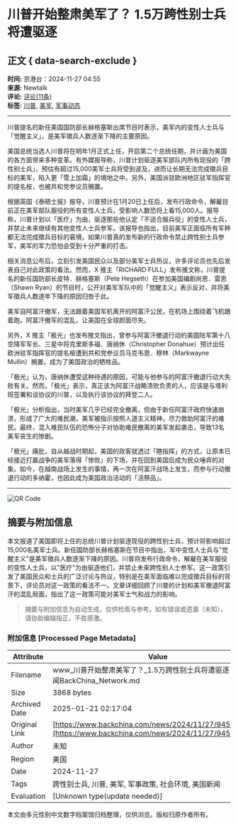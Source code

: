 # 川普开始整肃美军了？ 1.5万跨性别士兵将遭驱逐

## 正文 { data-search-exclude }


**时间:** 京港台：2024-11-27 04:55  
**来源:** Newtalk  
**评论:** [评论(11条)](https://www.backchina.com/news/2024/11/27/945695.html)  
**标签:** [川普](https://www.backchina.com/infolist/news-800/), [美军](https://www.backchina.com/infolist/news-553/), [军事动态](https://www.backchina.com/infolist/news-657/)  

---

川普提名的新任美国国防部长赫格塞斯出席节目时表示，美军内的变性人士兵与「觉醒主义」，是美军徵兵人数逐渐下降的主要原因。

美国总统当选人川普将在明年1月正式上任，开启第二个总统任期，并计画为美国的各方面带来多种变革。有外媒报导称，川普计划驱逐美军部队内所有现役的「跨性别士兵」，预估有超过15,000美军士兵将受到波及，进而让长期无法完成徵兵目标的美军，陷入更「雪上加霜」的境地之中。另外，美国派驻欧洲地区驻军指挥官的提名桉，也被共和党参议员搁置。

根据英国《泰晤士报》报导，川普预计在1月20日上任后，发布行政命令，解雇目前正在美军部队服役的所有变性人士兵，受影响人数恐将上看15,000人。报导称，川普计划以「医疗」为由，驱逐那些他认定「不适合服兵役」的变性人士兵，并禁止未来继续有其他变性人士兵参军。该报导也指出，目前美军正面临所有军种都无法完成徵兵目标的窘境，如果川普真的发布新的行政命令禁止跨性别士兵参军，美军的军力恐怕会受到十分严重的打击。

相关消息公布后，立刻引发美国民众以及部分美军士兵热议，许多评论员也先后发表自己对此政策的看法。然而，X 推主「RICHARD FULL」发布推文称，川普提名的新任国防部长皮特．赫格塞斯（Pete Hegseth）在参加美国编剧尚恩．雷恩（Shawn Ryan）的节目时，公开对美军军队中的「觉醒主义」表示反对，并将美军徵兵人数逐年下降的原因归咎于此。

美军自阿富汗撤军，无法跟着美国军机离开的阿富汗公民，在机场上围绕着飞机跟着跑。阿富汗撤军的混乱，让美国在全球颜面尽失。

另外，X 推主「极光」也发布推文指出，曾参与阿富汗撤退行动的美国陆军第十八空降军军长、三星中将克里斯多福．唐纳休（Christopher Donahue）预计出任欧洲驻军指挥官的提名桉遭到共和党参议员马克韦恩．穆林（Markwayne Mullin）搁置，成为了美国政治的牺牲品。

「极光」认为，唐纳休遭受这种待遇的原因，可能与他参与的阿富汗撤退行动大失败有关。然而，「极光」表示，真正该为阿富汗战略溃败负责的人，应该是与塔利班签署和谈协议的川普，以及执行该协议的拜登二人。

「极光」分析指出，当时美军几乎已经完全撤离，但由于新任阿富汗政府快速崩溃，形成了广大的难民潮，美军被指示按照人道主义精神，尽力救助阿富汗的难民。最终，混入难民队伍的恐怖分子对协助难民撤离的美军发起袭击，导致13名美军丧生的惨剧。

「极光」痛批，自从越战时期起，美国的政客就透过「瞎指挥」的方式，让原本已经接近打赢战争的美军落得「惨败」的下场，并在回到美国后成为民众唾弃的对象。如今，在越南战场上发生的事情，再一次在阿富汗战场上发生，而参与行动撤退行动的多纳霍，也因此成为美国政治活动的「活祭品」。

---

![QR Code](https://quickchart.io/chart?cht=qr&chs=75x75&chl=https://www.backchina.com/news/2024/11/27/945695.html)
<!-- tcd_original_link https://www.backchina.com/news/2024/11/27/945695.html -->


## 摘要与附加信息

<!-- tcd_abstract -->
本文报道了美国即将上任的总统川普计划驱逐现役的跨性别士兵，预计将影响超过15,000名美军士兵。新任国防部长赫格塞斯在节目中指出，军中变性人士兵与"觉醒主义"是美军徵兵人数逐渐下降的原因。川普将发布行政命令，解雇在美军服役的变性人士兵，以"医疗"为由驱逐他们，并禁止未来跨性别人士参军。这一政策引发了美国民众和士兵的广泛讨论与热议，特别是在美军面临难以完成徵兵目标的背景下，评论员对这一政策的看法不一。文章详细回顾了川普的计划和美军撤退阿富汗的混乱局面，指出了这一政策可能对美军士气和战力的影响。
<!-- tcd_abstract_end -->

> 摘要与附加信息为自动生成，仅供检索与参考。如有错误或遗漏（未知），请协助编辑指正，不胜感激。

### 附加信息 [Processed Page Metadata]

| Attribute       | Value                                  |
|-----------------|----------------------------------------|
| Filename        | www_川普开始整肃美军了？_1.5万跨性别士兵将遭驱逐-_美国要闻BackChina_Network.md                             |
| Size            | 3868 bytes                           |
| Archived Date   | 2025-01-21 02:17:04                             |
| Original Link   | [https://www.backchina.com/news/2024/11/27/945695.html](https://www.backchina.com/news/2024/11/27/945695.html)                       |
| Author          | 未知                               |
| Region          | 美国                               |
| Date            | 2024-11-27                                 |
| Tags            | 跨性别士兵, 川普, 美军, 军事政策, 社会环境, 美国新闻                                 |
| Evaluation            | [Unknown type(update needed)]                                 |
<!-- tcd_table_end -->

本文由多元性别中文数字档案馆归档整理，仅供浏览。版权归原作者所有。
